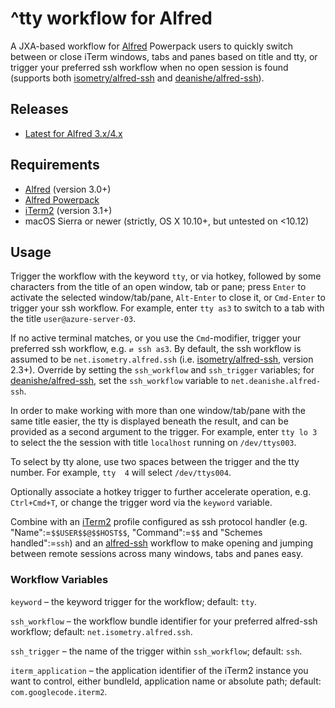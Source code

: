 # ^tty workflow for Alfred

A JXA-based workflow for [Alfred](http://www.alfredapp.com/) Powerpack users to quickly switch between or close iTerm windows, tabs and panes based on title and tty, or trigger your preferred ssh workflow when no open session is found (supports both [isometry/alfred-ssh](https://github.com/isometry/alfred-ssh) and [deanishe/alfred-ssh](https://github.com/deanishe/alfred-ssh)).

## Releases
- [Latest for Alfred 3.x/4.x](https://github.com/isometry/alfred-tty/releases/latest)

## Requirements

- [Alfred](http://www.alfredapp.com/) (version 3.0+)
- [Alfred Powerpack](http://www.alfredapp.com/powerpack/)
- [iTerm2](https://www.iterm2.com/) (version 3.1+)
- macOS Sierra or newer (strictly, OS X 10.10+, but untested on <10.12)

## Usage

Trigger the workflow with the keyword `tty`, or via hotkey, followed by some characters from the title of an open window, tab or pane; press `Enter` to activate the selected window/tab/pane, `Alt-Enter` to close it, or `Cmd-Enter` to trigger your ssh workflow. For example, enter `tty as3` to switch to a tab with the title `user@azure-server-03`.

If no active terminal matches, or you use the `Cmd`-modifier, trigger your preferred ssh workflow, e.g. `⇄ ssh as3`.
By default, the ssh workflow is assumed to be `net.isometry.alfred.ssh` (i.e. [isometry/alfred-ssh](https://github.com/isometry/alfred-ssh), version 2.3+). Override by setting the `ssh_workflow` and `ssh_trigger` variables; for [deanishe/alfred-ssh](https://github.com/deanishe/alfred-ssh), set the `ssh_workflow` variable to `net.deanishe.alfred-ssh`.

In order to make working with more than one window/tab/pane with the same title easier, the tty is displayed beneath the result, and can be provided as a second argument to the trigger. For example, enter `tty lo 3` to select the the session with title `localhost` running on `/dev/ttys003`.

To select by tty alone, use two spaces between the trigger and the tty number. For example, `tty  4` will select `/dev/ttys004`.

Optionally associate a hotkey trigger to further accelerate operation, e.g. `Ctrl+Cmd+T`, or change the trigger word via the `keyword` variable.

Combine with an [iTerm2](https://www.iterm2.com/) profile configured as ssh protocol handler (e.g. "Name":=`$$USER$$@$$HOST$$`, "Command":=`$$` and "Schemes handled":=`ssh`) and an [alfred-ssh](https://github.com/isometry/alfred-ssh) workflow to make opening and jumping between remote sessions across many windows, tabs and panes easy.

### Workflow Variables

`keyword` – the keyword trigger for the workflow; default: `tty`.

`ssh_workflow` – the workflow bundle identifier for your preferred alfred-ssh workflow; default: `net.isometry.alfred.ssh`.

`ssh_trigger` – the name of the trigger within `ssh_workflow`; default: `ssh`.

`iterm_application` – the application identifier of the iTerm2 instance you want to control, either bundleId, application name or absolute path; default: `com.googlecode.iterm2`.
